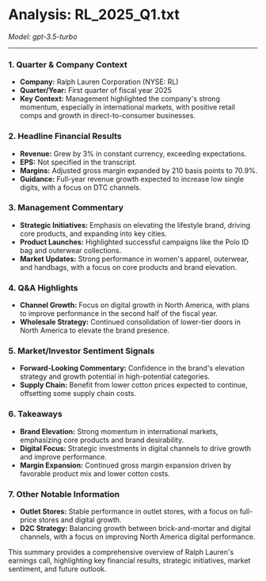 # Analysis: RL_2025_Q1.txt

*Model: gpt-3.5-turbo*

---

### 1. Quarter & Company Context
- **Company:** Ralph Lauren Corporation (NYSE: RL)
- **Quarter/Year:** First quarter of fiscal year 2025
- **Key Context:** Management highlighted the company's strong momentum, especially in international markets, with positive retail comps and growth in direct-to-consumer businesses.

### 2. Headline Financial Results
- **Revenue:** Grew by 3% in constant currency, exceeding expectations.
- **EPS:** Not specified in the transcript.
- **Margins:** Adjusted gross margin expanded by 210 basis points to 70.9%.
- **Guidance:** Full-year revenue growth expected to increase low single digits, with a focus on DTC channels.

### 3. Management Commentary
- **Strategic Initiatives:** Emphasis on elevating the lifestyle brand, driving core products, and expanding into key cities.
- **Product Launches:** Highlighted successful campaigns like the Polo ID bag and outerwear collections.
- **Market Updates:** Strong performance in women's apparel, outerwear, and handbags, with a focus on core products and brand elevation.

### 4. Q&A Highlights
- **Channel Growth:** Focus on digital growth in North America, with plans to improve performance in the second half of the fiscal year.
- **Wholesale Strategy:** Continued consolidation of lower-tier doors in North America to elevate the brand presence.

### 5. Market/Investor Sentiment Signals
- **Forward-Looking Commentary:** Confidence in the brand's elevation strategy and growth potential in high-potential categories.
- **Supply Chain:** Benefit from lower cotton prices expected to continue, offsetting some supply chain costs.

### 6. Takeaways
- **Brand Elevation:** Strong momentum in international markets, emphasizing core products and brand desirability.
- **Digital Focus:** Strategic investments in digital channels to drive growth and improve performance.
- **Margin Expansion:** Continued gross margin expansion driven by favorable product mix and lower cotton costs.

### 7. Other Notable Information
- **Outlet Stores:** Stable performance in outlet stores, with a focus on full-price stores and digital growth.
- **D2C Strategy:** Balancing growth between brick-and-mortar and digital channels, with a focus on improving North America digital performance.

This summary provides a comprehensive overview of Ralph Lauren's earnings call, highlighting key financial results, strategic initiatives, market sentiment, and future outlook.